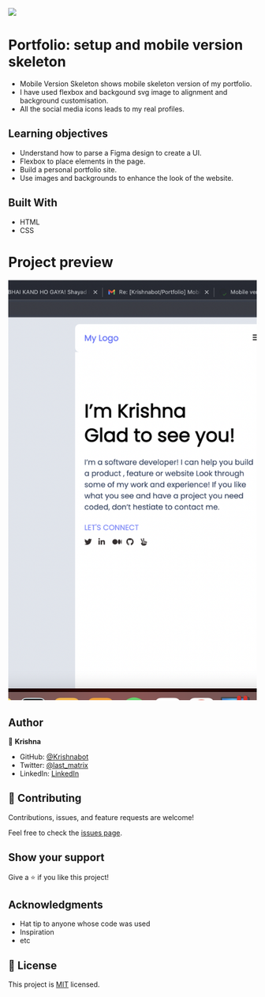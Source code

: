 ![](https://img.shields.io/badge/Microverse-blueviolet)

# Portfolio: setup and mobile version skeleton

- Mobile Version Skeleton  shows mobile skeleton version of my portfolio.
- I have used flexbox and backgound svg image to alignment and background customisation. 
- All the social media icons leads to my real profiles. 

## Learning objectives
- Understand how to parse a Figma design to create a UI.
- Flexbox to place elements in the page.
- Build a personal portfolio site.
- Use images and backgrounds to enhance the look of the website.



## Built With

- HTML
- CSS

# Project preview

![](src/Screen%20Shot%202022-05-26%20at%2018.08.32.png)

## Author

👤 **Krishna**

- GitHub: [@Krishnabot](https://github.com/Krishnabot)
- Twitter: [@last_matrix](https://twitter.com/last_matrix)
- LinkedIn: [LinkedIn](https://www.linkedin.com/in/krishna-prasad-acharya-3596bb130/)


## 🤝 Contributing

Contributions, issues, and feature requests are welcome!

Feel free to check the [issues page](../../issues/).

## Show your support

Give a ⭐️ if you like this project!

## Acknowledgments

- Hat tip to anyone whose code was used
- Inspiration
- etc

## 📝 License

This project is [MIT](./MIT.md) licensed.
